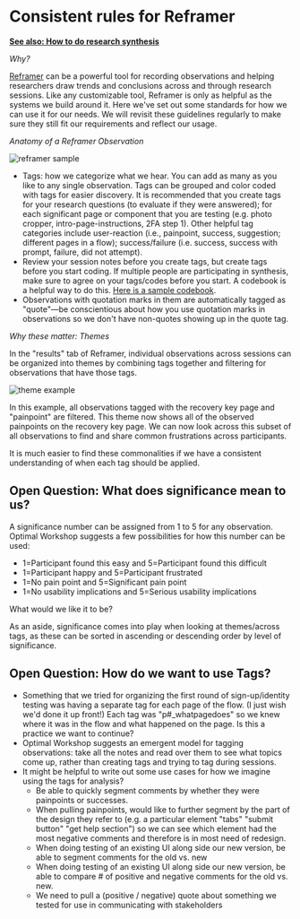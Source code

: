 # Consistent rules for Reframer

[**See also: How to do research synthesis**](https://github.com/department-of-veterans-affairs/va.gov-team/blob/master/platform/research/synthesis/how-to-do-research_synthesis.md)

_Why?_

[Reframer](https://www.optimalworkshop.com/reframer) can be a powerful tool for recording observations and helping researchers draw trends and conclusions across and through research sessions. Like any customizable tool, Reframer is only as helpful as the systems we build around it. Here we've set out some standards for how we can use it for our needs. We will revisit these guidelines regularly to make sure they still fit our requirements and reflect our usage.

_Anatomy of a Reframer Observation_

![reframer sample](https://ws3.sinaimg.cn/large/006tKfTcgy1fiu88t9eawj31b20giq5t.jpg)

* Tags: how we categorize what we hear. You can add as many as you like to any single observation. Tags can be grouped and color coded with tags for easier discovery. It is recommended that you create tags for your research questions \(to evaluate if they were answered\); for each significant page or component that you are testing \(e.g. photo cropper, intro-page-instructions, 2FA step 1\). Other helpful tag categories include user-reaction \(i.e., painpoint, success, suggestion; different pages in a flow\); success/failure \(i.e. success, success with prompt, failure, did not attempt\). 
* Review your session notes before you create tags, but create tags before you start coding. If multiple people are participating in synthesis, make sure to agree on your tags/codes before you start. A codebook is a helpful way to do this. [Here is a sample codebook](https://github.com/department-of-veterans-affairs/va.gov-team/blob/master/products/veteran-id-cards/research/discovery/veteranidentificationcardv2-codebook-2018-01-13-20-23-10-filtered.xlsx).
* Observations with quotation marks in them are automatically tagged as "quote"—be conscientious about how you use quotation marks in observations so we don't have non-quotes showing up in the quote tag.

_Why these matter: Themes_

In the "results" tab of Reframer, individual observations across sessions can be organized into themes by combining tags together and filtering for observations that have those tags.

![theme example](https://ws2.sinaimg.cn/large/006tKfTcgy1fiu8iyb6jpj31h414gn3r.jpg)

In this example, all observations tagged with the recovery key page and "painpoint" are filtered. This theme now shows all of the observed painpoints on the recovery key page. We can now look across this subset of all observations to find and share common frustrations across participants.

It is much easier to find these commonalities if we have a consistent understanding of when each tag should be applied.

## Open Question: What does significance mean to us?

A significance number can be assigned from 1 to 5 for any observation. Optimal Workshop suggests a few possibilities for how this number can be used:

* 1=Participant found this easy and 5=Participant found this difficult
* 1=Participant happy and 5=Participant frustrated
* 1=No pain point and 5=Significant pain point
* 1=No usability implications and 5=Serious usability implications 

What would we like it to be?

As an aside, significance comes into play when looking at themes/across tags, as these can be sorted in ascending or descending order by level of significance.

## Open Question: How do we want to use Tags?

* Something that we tried for organizing the first round of sign-up/identity testing was having a separate tag for each page of the flow. \(I just wish we'd done it up front!\) Each tag was "p\#\_whatpagedoes" so we knew where it was in the flow and what happened on the page. Is this a practice we want to continue?
* Optimal Workshop suggests an emergent model for tagging observations: take all the notes and read over them to see what topics come up, rather than creating tags and trying to tag during sessions.
* It might be helpful to write out some use cases for how we imagine using the tags for analysis?
  * Be able to quickly segment comments by whether they were painpoints or successes. 
  * When pulling painpoints, would like to further segment by the part of the design they refer to \(e.g. a particular element "tabs" "submit button" "get help section"\) so we can see which element had the most negative comments and therefore is in most need of redesign.
  * When doing testing of an existing UI along side our new version, be able to segment comments for the old vs. new
  * When doing testing of an existing UI along side our new version, be able to compare \# of positive and negative comments for the old vs. new.
  * We need to pull a \(positive / negative\) quote about something we tested for use in communicating with stakeholders

